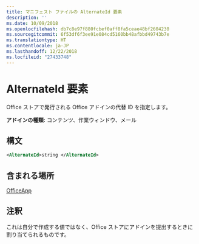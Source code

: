 ```yaml
---
title: マニフェスト ファイルの AlternateId 要素
description: ''
ms.date: 10/09/2018
ms.openlocfilehash: db7c8e97f880fcbef0aff8fa5ceae48bf2604230
ms.sourcegitcommit: 6f53df6f3ee91e084cd5160bb48afbbd49743b7e
ms.translationtype: HT
ms.contentlocale: ja-JP
ms.lasthandoff: 12/22/2018
ms.locfileid: "27433748"
---
```

# <a name="alternateid-element"></a>AlternateId 要素

Office ストアで発行される Office アドインの代替 ID を指定します。

**アドインの種類:** コンテンツ、作業ウィンドウ、メール

## <a name="syntax"></a>構文

```XML
<AlternateId>string </AlternateId>
```

## <a name="contained-in"></a>含まれる場所

[OfficeApp](officeapp.md)

## <a name="remarks"></a>注釈

これは自分で作成する値ではなく、Office ストアにアドインを提出するときに割り当てられるものです。

